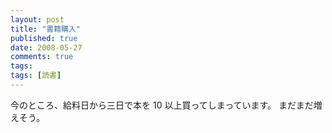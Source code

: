 ```yaml
---
layout: post
title: "書籍購入"
published: true
date: 2008-05-27
comments: true
tags:
tags: [読書]
---
```


今のところ、給料日から三日で本を 10 以上買ってしまっています。
まだまだ増えそう。
